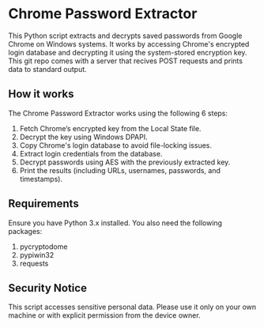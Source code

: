 # Chrome Password Extractor
This Python script extracts and decrypts saved passwords from Google Chrome on Windows systems. It works by accessing Chrome's encrypted login database and decrypting it using the system-stored encryption key. This git repo comes with a server that recives POST requests and prints data to standard output.

## How it works

The Chrome Password Extractor works using the following 6 steps:

1. Fetch Chrome’s encrypted key from the Local State file.
2. Decrypt the key using Windows DPAPI.
3. Copy Chrome's login database to avoid file-locking issues.
4. Extract login credentials from the database.
5. Decrypt passwords using AES with the previously extracted key.
6. Print the results (including URLs, usernames, passwords, and timestamps).

## Requirements

Ensure you have Python 3.x installed. You also need the following packages:

1. pycryptodome
2. pypiwin32
3. requests

## Security Notice

This script accesses sensitive personal data. Please use it only on your own machine or with explicit permission from the device owner.